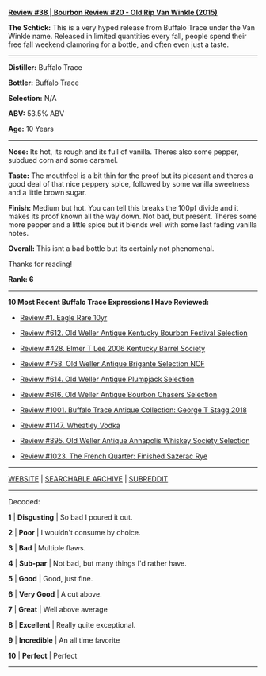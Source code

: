 
[**Review #38 | Bourbon Review #20 - Old Rip Van Winkle (2015)**]( https://t8ke.review/review-38-old-rip-van-winkle-10yr-2015/)

**The Schtick:** This is a very hyped release from Buffalo Trace under the Van Winkle name. Released in limited quantities every fall, people spend their free fall weekend clamoring for a bottle, and often even just a taste.

-----

**Distiller:** Buffalo Trace

**Bottler:** Buffalo Trace

**Selection:** N/A

**ABV:** 53.5% ABV

**Age:** 10 Years 

-----

**Nose:**  Its hot, its rough and its full of vanilla. Theres also some pepper, subdued corn and some caramel.  

**Taste:** The mouthfeel is a bit thin for the proof but its pleasant and theres a good deal of that nice peppery spice, followed by some vanilla sweetness and a little brown sugar.

**Finish:** Medium but hot. You can tell this breaks the 100pf divide and it makes its proof known all the way down. Not bad, but present. Theres some more pepper and a little spice but it blends well with some last fading vanilla notes. 

**Overall:** This isnt a bad bottle but its certainly not phenomenal.  

Thanks for reading!

**Rank: 6**

----- 

**10 Most Recent Buffalo Trace Expressions I Have Reviewed:** 

- [Review #1. Eagle Rare 10yr]( https://t8ke.review) 

- [Review #612. Old Weller Antique Kentucky Bourbon Festival Selection]( https://t8ke.review/review-612-old-weller-antique-kentucky-bourbon-festival/) 

- [Review #428. Elmer T Lee 2006 Kentucky Barrel Society]( https://t8ke.review/review-428-elmer-t-lee-2006/) 

- [Review #758. Old Weller Antique Brigante Selection NCF]( https://t8ke.review/review-758-old-weller-antique-ncf-brigante-selection/) 

- [Review #614. Old Weller Antique Plumpjack Selection]( https://t8ke.review/review-614-old-weller-antique-plumpjack-ncf/) 

- [Review #616. Old Weller Antique Bourbon Chasers Selection]( https://t8ke.review/review-616-old-weller-antique-bourbon-chasers/) 

- [Review #1001. Buffalo Trace Antique Collection: George T Stagg 2018]( https://t8ke.review/review-1001-buffalo-trace-antique-collection-2018-george-t-stagg-2018/) 

- [Review #1147. Wheatley Vodka]( https://t8ke.review/review-1147-wheatley-vodka/) 

- [Review #895. Old Weller Antique Annapolis Whiskey Society Selection]( https://t8ke.review/review-895-old-weller-antique-ncf-annapolis-whisky-society-selection/) 

- [Review #1023. The French Quarter: Finished Sazerac Rye]( https://t8ke.review/review-1023-the-french-quarter-finished-sazerac-rye/) 

-----

[WEBSITE](https://t8ke.review) | [SEARCHABLE ARCHIVE](https://t8ke.review/review-archive/) | [SUBREDDIT](https://reddit.com/r/t8kereviews)

-----

Decoded:

**1** | **Disgusting** | So bad I poured it out.

**2** | **Poor** | I wouldn't consume by choice.

**3** | **Bad** | Multiple flaws.

**4** | **Sub-par** | Not bad, but many things I'd rather have.

**5** | **Good** | Good, just fine.

**6** | **Very Good** | A cut above.

**7** | **Great** | Well above average

**8** | **Excellent** | Really quite exceptional.

**9** | **Incredible** | An all time favorite

**10** | **Perfect** | Perfect

----

